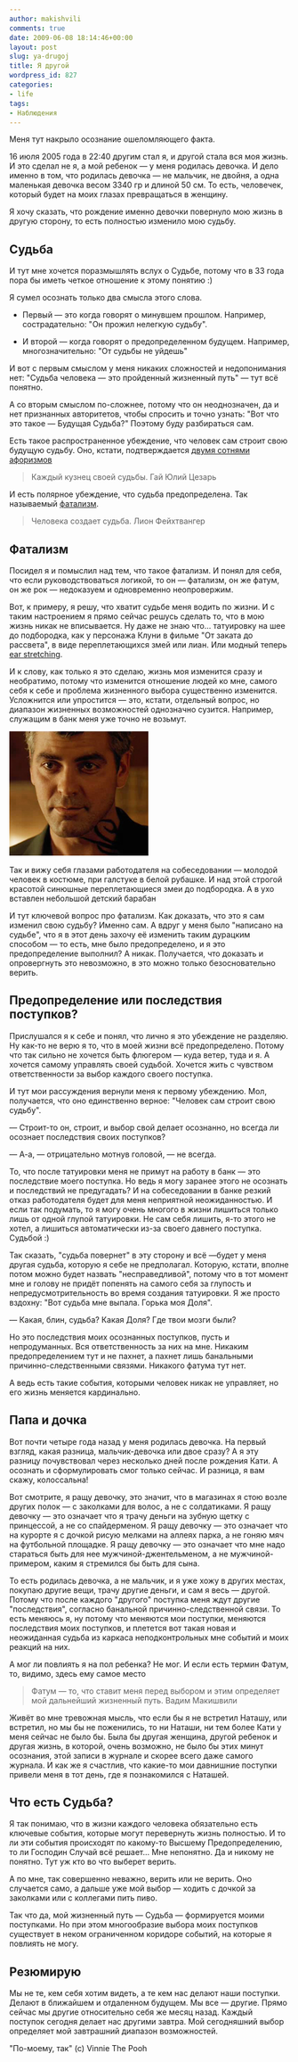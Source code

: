 ```yaml
---
author: makishvili
comments: true
date: 2009-06-08 18:14:46+00:00
layout: post
slug: ya-drugoj
title: Я другой
wordpress_id: 827
categories:
- life
tags:
- Наблюдения
---
```


Меня тут накрыло осознание ошеломляющего факта.

16 июля 2005 года в 22:40 другим стал я, и другой стала вся моя жизнь. И это сделал не я, а мой ребенок — у меня родилась девочка. И дело именно в том, что родилась девочка — не мальчик, не двойня, а одна маленькая девочка весом 3340 гр и длиной 50 см. То есть, человечек, который будет на моих глазах превращаться в женщину.

Я хочу сказать, что рождение именно девочки повернуло мою жизнь в другую сторону, то есть полностью изменило мою судьбу.
<!-- more -->


## Судьба


И тут мне хочется поразмышлять вслух о Судьбе, потому что в 33 года пора бы иметь четкое отношение к этому понятию :)

Я сумел осознать только два смысла этого слова.


  * Первый — это когда говорят о минувшем прошлом. Например, сострадательно: "Он прожил нелегкую судьбу".

  * И второй — когда говорят о предопределенном будущем. Например, многозначительно: "От судьбы не уйдешь"


И вот с первым смыслом у меня никаких сложностей и недопонимания нет: "Судьба человека — это пройденный жизненный путь" — тут всё понятно.

А со вторым смыслом по-сложнее, потому  что он неоднозначен, да и нет признанных авторитетов, чтобы спросить и точно узнать: "Вот что это такое — Будущая Судьба?" Поэтому буду разбираться сам.

Есть такое распространенное убеждение, что человек сам строит свою будущую судьбу. Оно, кстати, подтверждается [двумя сотнями афоризмов](http://letter.com.ua/aphorism/sudba1.php)


> Каждый кузнец своей судьбы. Гай Юлий Цезарь


И есть полярное убеждение, что судьба предопределена. Так называемый [фатализм](http://ru.wikipedia.org/wiki/%D0%A4%D0%B0%D1%82%D0%B0%D0%BB%D0%B8%D0%B7%D0%BC).


> Человека создает судьба. Лион Фейхтвангер





## Фатализм


Посидел я и помыслил над тем, что такое фатализм. И понял для себя, что если руководствоваться логикой, то он — фатализм, он же фатум, он же рок — недоказуем и одновременно неопровержим.

Вот, к примеру, я решу, что хватит судьбе меня водить по жизни. И с таким настроением я прямо сейчас решусь сделать то, что в мою жизнь никак не вписывается. Ну даже не знаю что... татуировку на шее до подбородка, как у персонажа Клуни в фильме "От заката до рассвета", в виде переплетающихся змей или лиан. Или модный теперь [ear stretching](http://makishvili.com/2009/05/ear-stretching/).

И к слову, как только я это сделаю, жизнь моя изменится сразу и необратимо, потому что изменится отношение людей ко мне, самого себя к себе и проблема жизненного выбора существенно изменится. Усложнится или упростится — это, кстати, отдельный вопрос, но диапазон жизненных возможностей однозначно сузится. Например, служащим в банк меня уже точно не возьмут.

![](/images/post/2009-06-08-ya-drugoj/cloony.jpg)

Так и вижу себя глазами работодателя на собеседовании — молодой человек в костюме, при галстуке в белой рубашке. И над этой строгой красотой
синюшные переплетающиеся  змеи до подбородка. А в ухо вставлен небольшой детский барабан



И тут ключевой вопрос про фатализм. Как доказать, что это я сам изменил свою судьбу? Именно сам. А вдруг у меня было "написано на судьбе", что я в этот день захочу её изменить таким дурацким способом — то есть, мне было предопределено, и я это предопределение выполнил? А никак. Получается, что доказать и опровергнуть это невозможно, в это можно только безосновательно верить.



## Предопределение или последствия поступков?


Прислушался я к себе и понял, что лично я это убеждение не разделяю. Ну как-то не верю я то, что в моей жизни всё предопределено. Потому что так сильно не хочется быть флюгером — куда ветер, туда и я. А хочется самому управлять своей судьбой. Хочется жить с чувством ответственности за выбор каждого своего поступка.

И тут мои рассуждения вернули меня к первому убеждению. Мол, получается, что оно единственно верное: "Человек сам строит свою судьбу".

— Строит-то он, строит, и выбор свой делает осознанно, но всегда ли осознает последствия своих поступков?

— А-а, — отрицательно мотнув головой, — не всегда.

То, что после татуировки меня не примут на работу в банк — это последствие моего поступка. Но ведь я могу заранее этого не осознать и последствий не предугадать? И на собеседовании в банке резкий отказ работодателя будет для меня неприятной неожиданностью. И если так подумать, то я могу очень  многого в жизни лишиться только лишь от одной глупой татуировки. Не сам себя лишить, я-то этого не хотел, а лишиться автоматически из-за своего давнего поступка. Судьбой :)

Так сказать, "судьба повернет" в эту сторону и всё —будет у меня другая судьба, которую я себе не предполагал. Которую, кстати, вполне потом можно будет назвать "несправедливой", потому что в тот момент мне и голову не придёт попенять на самого себя за глупость и непредусмотрительность во время создания татуировки. Я же просто вздохну: "Вот судьба мне выпала. Горька моя Доля".

— Какая, блин, судьба? Какая Доля? Где твои мозги были?

Но это последствия моих осознанных поступков, пусть и непродуманных. Вся ответственность за них на мне. Никаким предопределением тут и не пахнет, а пахнет лишь банальными причинно-следственными связями. Никакого фатума тут нет.

А ведь есть такие события, которыми человек никак не управляет, но его жизнь меняется кардинально.


## Папа и дочка


Вот почти четыре года назад у меня родилась девочка. На первый взгляд, какая разница, мальчик-девочка или двое сразу? А я эту разницу почувствовал через несколько дней после рождения Кати. А осознать и сформулировать смог только сейчас. И разница, я вам скажу, колоссальна!

Вот смотрите, я ращу девочку, это значит, что в магазинах я стою возле других полок — с заколками для волос, а не с солдатиками. Я ращу девочку — это означает что я трачу деньги на зубную щетку с принцессой, а не со спайдерменом. Я ращу девочку — это означает что на курорте я с дочкой рисую мелками на аллеях парка, а не гоняю мяч на футбольной площадке. Я ращу девочку  — это означает что мне надо стараться быть для нее мужчиной-джентельменом, а не мужчиной-примером, каким я стремился бы быть для сына.

То есть родилась девочка, а не мальчик, и я уже хожу в других местах, покупаю другие вещи, трачу другие деньги, и сам я весь — другой. Потому что после каждого "другого" поступка меня ждут другие "последствия", согласно банальной причинно-следственной связи. То есть меняюсь я, ну потому что меняются мои поступки, меняются последствия моих поступков, и плетется вот такая новая и неожиданная судьба из каркаса неподконтрольных мне событий и моих реакций на них.

А мог ли повлиять я на пол ребенка? Не мог. И если есть термин Фатум, то, видимо, здесь ему самое место


> Фатум  — то, что ставит меня перед выбором и этим определяет мой дальнейший жизненный путь. Вадим Макишвили



Живёт во мне тревожная мысль, что если бы я не встретил Наташу, или встретил, но мы бы не поженились, то ни Наташи, ни тем более Кати у меня сейчас не было бы. Была бы другая женщина, другой ребенок и другая жизнь, в которой, очень возможно, не было бы этих минут осознания, этой записи в журнале и скорее всего даже самого журнала. И как же я счастлив, что какие-то мои давнишние поступки привели меня в тот день, где я познакомился с Наташей.



## Что есть Судьба?


Я так понимаю, что в жизни каждого человека обязательно есть ключевые события, которые могут перевернуть жизнь полностью. И то ли эти события происходят по какому-то Высшему Предопределению, то ли Господин Случай всё решает...
Мне непонятно. Да и никому не понятно. Тут уж кто во что выберет верить.

А по мне, так совершенно неважно, верить или не верить. Оно случается само, а дальше уже мой выбор — ходить с дочкой за заколками или с коллегами пить пиво.

Так что да, мой жизненный путь — Судьба — формируется моими поступками. Но при этом многообразие выбора моих поступков существует в неком ограниченном коридоре событий, на которые я повлиять не могу.



## Резюмирую


Мы не те, кем себя хотим видеть, а те кем нас делают наши поступки. Делают в ближайшем и отдаленном будущем. Мы все — другие. Прямо сейчас мы другие относительно себя же месяц назад. Каждый поступок сегодня делает нас другими завтра. Мой сегодняшний выбор определяет мой завтрашний диапазон возможностей.

"По-моему, так" (с) Vinnie The Pooh
